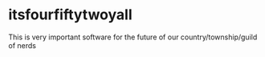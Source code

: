 # itsfourfiftytwoyall
This is very important software for the future of our country/township/guild of nerds
